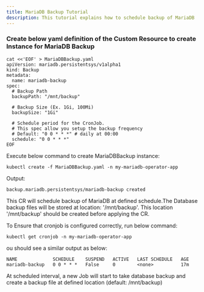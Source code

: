 ```yaml
---
title: MariaDB Backup Tutorial
description: This tutorial explains how to schedule backup of MariaDB
---
```


### Create below yaml definition of the Custom Resource to create Instance for MariaDB Backup

```execute
cat <<'EOF' > MariaDBBackup.yaml
apiVersion: mariadb.persistentsys/v1alpha1
kind: Backup
metadata:
  name: mariadb-backup
spec:
  # Backup Path
  backupPath: "/mnt/backup"

  # Backup Size (Ex. 1Gi, 100Mi)
  backupSize: "1Gi" 

  # Schedule period for the CronJob.
  # This spec allow you setup the backup frequency
  # Default: "0 0 * * *" # daily at 00:00
  schedule: "0 0 * * *"
EOF
```

Execute below command to create MariaDBBackup instance:

```execute
kubectl create -f MariaDBBackup.yaml -n my-mariadb-operator-app
```


Output:

```
backup.mariadb.persistentsys/mariadb-backup created
```

This CR will schedule backup of MariaDB at defined schedule.The Database backup files will be stored at location: '/mnt/backup'. 
This location '/mnt/backup' should be created before applying the CR. 

To Ensure that cronjob is configured correctly, run below command:


```execute
kubectl get cronjob -n my-mariadb-operator-app
```

ou should see a similar output as below:


```
NAME             SCHEDULE    SUSPEND   ACTIVE   LAST SCHEDULE   AGE
mariadb-backup   0 0 * * *   False     0        <none>          17m
```

At scheduled interval, a new Job will start to take database backup and create a backup file at defined location (default: /mnt/backup)





